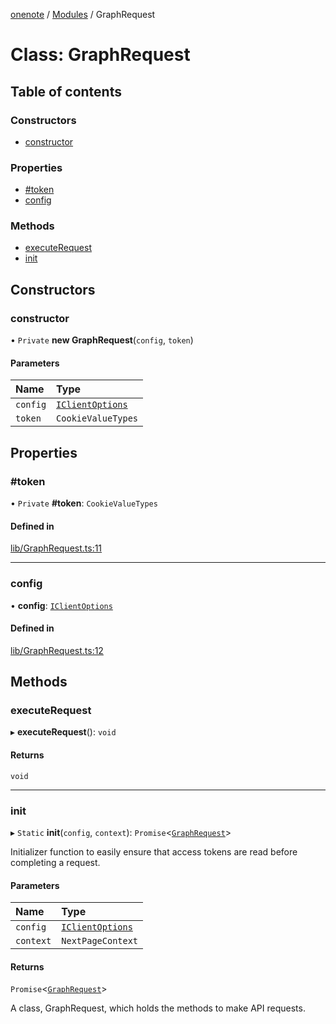 [onenote](../README.md) / [Modules](../modules.md) / GraphRequest

# Class: GraphRequest

## Table of contents

### Constructors

- [constructor](GraphRequest.md#constructor)

### Properties

- [#token](GraphRequest.md##token)
- [config](GraphRequest.md#config)

### Methods

- [executeRequest](GraphRequest.md#executerequest)
- [init](GraphRequest.md#init)

## Constructors

### constructor

• `Private` **new GraphRequest**(`config`, `token`)

#### Parameters

| Name | Type |
| :------ | :------ |
| `config` | [`IClientOptions`](../interfaces/IClientOptions.md) |
| `token` | `CookieValueTypes` |

## Properties

### #token

• `Private` **#token**: `CookieValueTypes`

#### Defined in

[lib/GraphRequest.ts:11](https://gitlab.com/ennovar1/OneNote/-/blob/b6e67c0/lib/GraphRequest.ts#L11)

___

### config

• **config**: [`IClientOptions`](../interfaces/IClientOptions.md)

#### Defined in

[lib/GraphRequest.ts:12](https://gitlab.com/ennovar1/OneNote/-/blob/b6e67c0/lib/GraphRequest.ts#L12)

## Methods

### executeRequest

▸ **executeRequest**(): `void`

#### Returns

`void`

___

### init

▸ `Static` **init**(`config`, `context`): `Promise`<[`GraphRequest`](GraphRequest.md)\>

Initializer function to easily ensure that access tokens are read before completing a request.

#### Parameters

| Name | Type |
| :------ | :------ |
| `config` | [`IClientOptions`](../interfaces/IClientOptions.md) |
| `context` | `NextPageContext` |

#### Returns

`Promise`<[`GraphRequest`](GraphRequest.md)\>

A class, GraphRequest, which holds the methods to make API requests.
